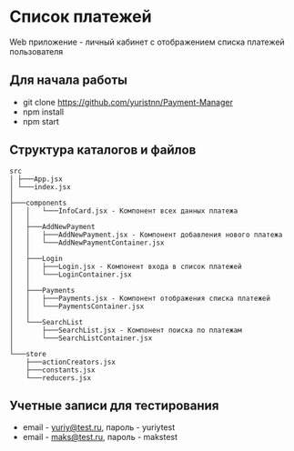 # Список платежей

Web приложение - личный кабинет с отображением списка платежей пользователя

## Для начала работы

* git clone https://github.com/yuristnn/Payment-Manager
* npm install
* npm start

## Структура каталогов и файлов

```
src
│ ├───App.jsx
│ └───index.jsx
│
├───components
│   │   └───InfoCard.jsx - Компонент всех данных платежа
│   │
│   ├───AddNewPayment
│   │   ├───AddNewPayment.jsx - Компонент добавления нового платежа
│   │   └───AddNewPaymentContainer.jsx
│   │
│   ├───Login
│   │   ├───Login.jsx - Компонент входа в список платежей
│   │   └───LoginContainer.jsx
│   │
│   ├───Payments
│   │   ├───Payments.jsx - Компонент отображения списка платежей
│   │   └───PaymentsContainer.jsx
│   │
│   └───SearchList
│       ├───SearchList.jsx - Компонент поиска по платежам
│       └───SearchListContainer.jsx
│
└───store
    ├───actionCreators.jsx
    ├───constants.jsx
    └───reducers.jsx
```

## Учетные записи для тестирования

* email - yuriy@test.ru, пароль - yuriytest
* email - maks@test.ru, пароль - makstest
